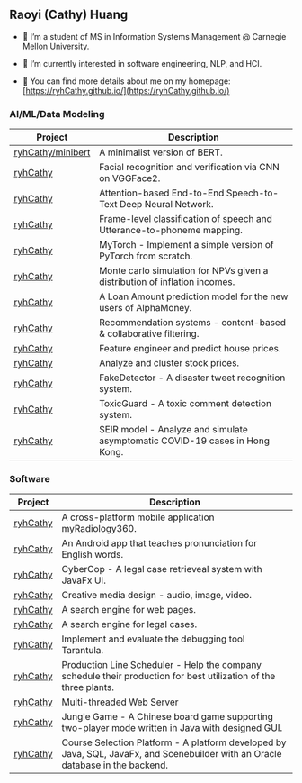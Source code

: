## Raoyi (Cathy) Huang


- 🔭 I’m a student of MS in Information Systems Management @ Carnegie Mellon University.

- 🌱 I’m currently interested in software engineering, NLP, and HCI.

- 💬 You can find more details about me on my homepage: [https://ryhCathy.github.io/](https://ryhCathy.github.io/)

### AI/ML/Data Modeling

<table>
  <thead>
    <tr>
      <th>Project</th>
      <th>Description</th>
    </tr>
  </thead>
  <tbody>
    <tr>
      <td><a href="https://github.com/ryhCathy/minibert">ryhCathy/minibert</a></td>
      <td> A minimalist version of BERT.</td>
    </tr>
    <tr>
      <td><a href="https://github.com/ryhCathy">ryhCathy</a></td>
      <td> Facial recognition and verification via CNN on VGGFace2.</td>
    </tr>
    <tr>
      <td><a href="https://github.com/ryhCathy">ryhCathy</a></td>
      <td> Attention-based End-to-End Speech-to-Text Deep Neural Network.</td>
    </tr>
    <tr>
      <td><a href="https://github.com/ryhCathy">ryhCathy</a></td>
      <td> Frame-level classification of speech and Utterance-to-phoneme mapping.</td>
    </tr>
    <tr>
      <td><a href="https://github.com/ryhCathy">ryhCathy</a></td>
      <td> MyTorch - Implement a simple version of PyTorch from scratch.</td>
    </tr>
    <tr>
      <td><a href="https://github.com/ryhCathy">ryhCathy</a></td>
      <td> Monte carlo simulation for NPVs given a distribution of inflation incomes.</td>
    </tr>
    <tr>
      <td><a href="https://github.com/ryhCathy">ryhCathy</a></td>
      <td> A Loan Amount prediction model for the new users of AlphaMoney.</td>
    </tr>
    <tr>
      <td><a href="https://github.com/ryhCathy">ryhCathy</a></td>
      <td> Recommendation systems - content-based & collaborative filtering.</td>
    </tr>
    <tr>
      <td><a href="https://github.com/ryhCathy">ryhCathy</a></td>
      <td> Feature engineer and predict house prices.</td>
    </tr>
    <tr>
      <td><a href="https://github.com/ryhCathy">ryhCathy</a></td>
      <td> Analyze and cluster stock prices.</td>
    </tr>
    <tr>
      <td><a href="https://github.com/ryhCathy">ryhCathy</a></td>
      <td> FakeDetector - A disaster tweet recognition system.</td>
    </tr>
    <tr>
      <td><a href="https://github.com/ryhCathy">ryhCathy</a></td>
      <td> ToxicGuard - A toxic comment detection system.</td>
    </tr>
    <tr>
      <td><a href="https://github.com/ryhCathy">ryhCathy</a></td>
      <td> SEIR model - Analyze and simulate asymptomatic COVID-19 cases in Hong Kong.</td>
    </tr>
  </tbody>
</table>


### Software

<table>
  <thead>
    <tr>
      <th>Project</th>
      <th>Description</th>
    </tr>
  </thead>
  <tbody>
    <tr>
      <td><a href="https://github.com/ryhCathy">ryhCathy</a></td>
      <td> A cross-platform mobile application myRadiology360.</td>
    </tr>
    <tr>
      <td><a href="https://github.com/ryhCathy">ryhCathy</a></td>
      <td> An Android app that teaches pronunciation for English words.</td>
    </tr>
    <tr>
      <td><a href="https://github.com/ryhCathy">ryhCathy</a></td>
      <td> CyberCop - A legal case retrieveal system with JavaFx UI.</td>
    </tr>
    <tr>
      <td><a href="https://github.com/ryhCathy">ryhCathy</a></td>
      <td> Creative media design - audio, image, video.</td>
    </tr>
    <tr>
      <td><a href="https://github.com/ryhCathy">ryhCathy</a></td>
      <td> A search engine for web pages.</td>
    </tr>
    <tr>
      <td><a href="https://github.com/ryhCathy">ryhCathy</a></td>
      <td> A search engine for legal cases.</td>
    </tr>
    <tr>
      <td><a href="https://github.com/ryhCathy">ryhCathy</a></td>
      <td> Implement and evaluate the debugging tool Tarantula.</td>
    </tr>
    <tr>
      <td><a href="https://github.com/ryhCathy">ryhCathy</a></td>
      <td> Production Line Scheduler - Help the company schedule their production for best utilization of the three plants.</td>
    </tr>
    <tr>
      <td><a href="https://github.com/ryhCathy">ryhCathy</a></td>
      <td> Multi-threaded Web Server </td>
    </tr>
    <tr>
      <td><a href="https://github.com/ryhCathy">ryhCathy</a></td>
      <td> Jungle Game - A Chinese board game supporting two-player mode written in Java with designed GUI. </td>
    </tr>
    <tr>
      <td><a href="https://github.com/ryhCathy">ryhCathy</a></td>
      <td> Course Selection Platform - A platform developed by Java, SQL, JavaFx, and Scenebuilder with an Oracle database in the backend. </td>
    </tr>
  </tbody>
</table>

<!--
**ryhCathy/ryhCathy** is a ✨ _special_ ✨ repository because its `README.md` (this file) appears on your GitHub profile.
Here are some ideas to get you started:
- 👯 I’m looking to collaborate on ...
- 🤔 I’m looking for help with ...
- 📫 How to reach me: ...
- 😄 Pronouns: ...
- ⚡ Fun fact: ...
-->
